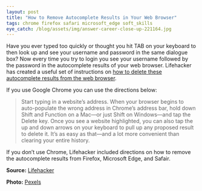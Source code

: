 ```yaml
---
layout: post
title: "How to Remove Autocomplete Results in Your Web Browser"
tags: chrome firefox safari microsoft_edge soft_skills
eye_catch: /blog/assets/img/answer-career-close-up-221164.jpg
---
```


Have you ever typed too quickly or thought you hit TAB on your keyboard to then look up and see your username and password in the same dialogue box?  Now every time you try to login you see your username followed by the password in the autocomplete results of your web browser.  Lifehacker has created a useful set of instructions on [how to delete these autocomplete results from the web browser](https://lifehacker.com/how-to-delete-annoying-autofill-entries-in-your-browser-1828635913/amp).

<!--more-->

If you use Google Chrome you can use the directions below:

>Start typing in a website’s address. When your browser begins to auto-populate the wrong address in Chrome’s address bar, hold down Shift and Function on a Mac—or just Shift on Windows—and tap the Delete key. Once you see a website highlighted, you can also tap the up and down arrows on your keyboard to pull up any proposed result to delete it. It’s as easy as that—and a lot more convenient than clearing your entire history.

If you don’t use Chrome, Lifehacker included directions on how to remove the autocomplete results from Firefox, Microsoft Edge, and Safair.

**Source:** [Lifehacker](https://lifehacker.com/how-to-delete-annoying-autofill-entries-in-your-browser-1828635913/amp)

**Photo:** [Pexels](https://www.pexels.com/photo/black-and-white-business-career-close-up-221164/)
